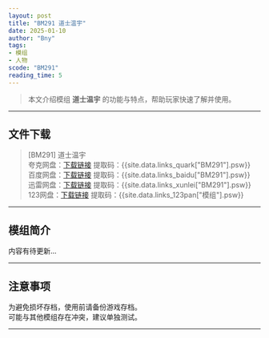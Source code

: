```yaml
---
layout: post
title: "BM291 道士温宇"
date: 2025-01-10
author: "Bny"
tags: 
- 模组
- 人物
scode: "BM291"
reading_time: 5
---
```


> 本文介绍模组 **道士温宇** 的功能与特点，帮助玩家快速了解并使用。

---

## 文件下载

> [BM291] 道士温宇  
夸克网盘：[下载链接]({{site.data.links_quark["BM291"].url}}) 提取码：{{site.data.links_quark["BM291"].psw}}  
百度网盘：[下载链接]({{site.data.links_baidu["BM291"].url}}) 提取码：{{site.data.links_baidu["BM291"].psw}}  
迅雷网盘：[下载链接]({{site.data.links_xunlei["BM291"].url}}) 提取码：{{site.data.links_xunlei["BM291"].psw}}  
123网盘：[下载链接]({{site.data.links_123pan["模组"].url}}) 提取码：{{site.data.links_123pan["模组"].psw}}  

---

## 模组简介

>  
内容有待更新...  

---

## 注意事项

>  
为避免损坏存档，使用前请备份游戏存档。  
可能与其他模组存在冲突，建议单独测试。  

---

